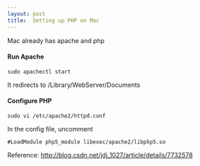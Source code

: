```yaml
---
layout: post
title:  Setting up PHP on Mac
---
```


Mac already has apache and php

#### Run Apache

	sudo apachectl start
	
It redirects to /Library/WebServer/Documents

#### Configure PHP

	sudo vi /etc/apache2/httpd.conf
	
In the config file, uncomment

	#LoadModule php5_module libexec/apache2/libphp5.so
	
	
Reference: http://blog.csdn.net/jdj_1027/article/details/7732578